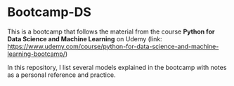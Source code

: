 # Bootcamp-DS
 This is a bootcamp that follows the material from the course **Python for Data Science and Machine Learning** on Udemy (link: https://www.udemy.com/course/python-for-data-science-and-machine-learning-bootcamp/)
 
 In this repository, I list several models explained in the bootcamp with notes as a personal reference and practice.
